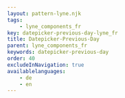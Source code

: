 ```yaml
---
layout: pattern-lyne.njk
tags: 
    - lyne_components_fr
key: datepicker-previous-day-lyne_fr
title: Datepicker-Previous-Day
parent: lyne_components_fr
keywords: datepicker-previous-day
order: 40
excludeInNavigation: true
availablelanguages: 
    - de
    - en
---
```

